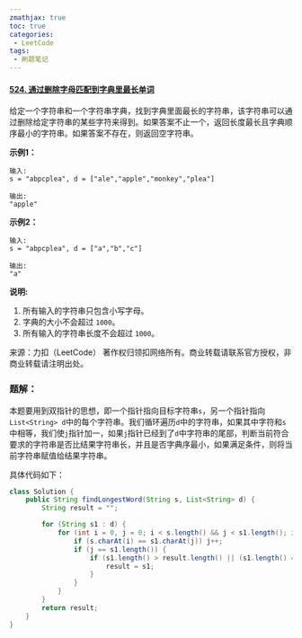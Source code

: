```yaml
---
zmathjax: true
toc: true
categories:
 - LeetCode
tags:
 - 刷题笔记
---
```


#### [524. 通过删除字母匹配到字典里最长单词](https://leetcode-cn.com/problems/longest-word-in-dictionary-through-deleting/)

给定一个字符串和一个字符串字典，找到字典里面最长的字符串，该字符串可以通过删除给定字符串的某些字符来得到。如果答案不止一个，返回长度最长且字典顺序最小的字符串。如果答案不存在，则返回空字符串。

<!--more-->

**示例1：**

```
输入:
s = "abpcplea", d = ["ale","apple","monkey","plea"]

输出: 
"apple"
```

**示例2：**

```
输入:
s = "abpcplea", d = ["a","b","c"]

输出: 
"a"
```

**说明:**

1. 所有输入的字符串只包含小写字母。
2. 字典的大小不会超过 `1000`。
3. 所有输入的字符串长度不会超过 `1000`。

来源：力扣（LeetCode）
著作权归领扣网络所有。商业转载请联系官方授权，非商业转载请注明出处。

### 题解：

本题要用到双指针的思想，即一个指针指向目标字符串`s`，另一个指针指向`List<String> d`中的每个字符串。我们循环遍历`d`中的字符串，如果其中字符和`s`中相等，我们使`j`指针加一，如果`j`指针已经到了`d`中字符串的尾部，判断当前符合要求的字符串是否比结果字符串长，并且是否字典序最小，如果满足条件，则将当前字符串赋值给结果字符串。

具体代码如下：

```java
class Solution {
    public String findLongestWord(String s, List<String> d) {
        String result = "";

        for (String s1 : d) {
            for (int i = 0, j = 0; i < s.length() && j < s1.length(); i++) {
                if (s.charAt(i) == s1.charAt(j)) j++;
                if (j == s1.length()) {
                    if (s1.length() > result.length() || (s1.length() == result.length() && s1.compareTo(result) < 0)) {
                        result = s1;
                    }
                }
            }
        }
        return result;
    }
}
```

